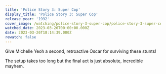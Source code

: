 ```yaml
---
title: 'Police Story 3: Super Cop'
display_title: 'Police Story 3: Super Cop'
release_year: '1992'
cover_image: /watching/police-story-3-super-cop/police-story-3-super-cop.jpg
watched_date: 2023-03-26T00:00:00.000Z
date: 2023-03-26T18:14:39.000Z
rewatch: false
---
```

Give Michelle Yeoh a second, retroactive Oscar for surviving these stunts! 

The setup takes too long but the final act is just absolute, incredible mayhem.
